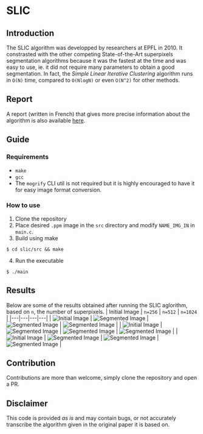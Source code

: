 # SLIC

## Introduction

The SLIC algorithm was developped by researchers at EPFL in 2010.
It constrasted with the other competing State-of-the-Art superpixels segmentation algorithms because it was the fastest at the time and was easy to use, ie. it did not require many parameters to obtain a good segmentation.
In fact, the _Simple Linear Iterative Clustering_ algorithm runs in `O(N)` time, compared to `O(NlogN)` or even `O(N^2)` for other methods.

## Report

A report (written in French) that gives more precise information about the algorithm is also available [here](./report/report.pdf).

## Guide

### Requirements
* `make`
* `gcc`
* The `mogrify` CLI util is not required but it is highly encouraged to have it for easy image format conversion.

### How to use

1. Clone the repository
2. Place desired `.ppm` image in the `src` directory and modify `NAME_IMG_IN` in `main.c`.
3. Build using make
```
$ cd slic/src && make
```
4. Run the executable
```
$ ./main
```

## Results

Below are some of the results obtained after running the SLIC aglorithm, based on `n`, the number of superpixels.
| Initial Image  | `n=256` | `n=512`  | `n=1024`  |
|---|---|---|---|
| ![Initial Image](/src/results/lady/lady.png)  | ![Segmented Image](/src/results/lady/lady_segmented_256.png)  | ![Segmented Image](/src/results/lady/lady_segmented_512.png)   | ![Segmented Image](/src/results/lady/lady_segmented_1024.png)     |
| ![Initial Image](/src/results/church/church.png)  | ![Segmented Image](/src/results/church/church_segmented_256.png)  | ![Segmented Image](/src/results/church/church_segmented_512.png)   |  ![Segmented Image](/src/results/church/church_segmented_1024.png)  |
| ![Initial Image](/src/results/fish/fish.png)  | ![Segmented Image](/src/results/fish/fish_segmented_256.png)  | ![Segmented Image](/src/results/fish/fish_segmented_512.png)   |  ![Segmented Image](/src/results/fish/fish_segmented_1024.png)  |


## Contribution

Contributions are more than welcome, simply clone the repository and open a PR.

## Disclaimer

This code is provided _as is_ and may contain bugs, or not accurately transcribe the algorithm given in the original paper it is based on.